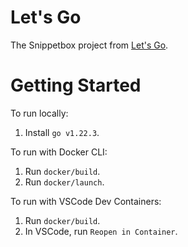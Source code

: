 # Let's Go

The Snippetbox project from [Let's Go](https://lets-go.alexedwards.net/).

# Getting Started

To run locally:

1. Install `go v1.22.3`.

To run with Docker CLI:

1. Run `docker/build`.
2. Run `docker/launch`.

To run with VSCode Dev Containers:

1. Run `docker/build`.
2. In VSCode, run `Reopen in Container`.
